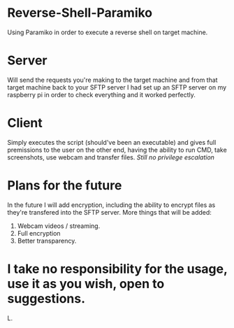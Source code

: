 # Reverse-Shell-Paramiko
Using Paramiko in order to execute a reverse shell on target machine.



# Server
Will send the requests you're making to the target machine and from that target machine back to your SFTP server 
I had set up an SFTP server on my raspberry pi in order to check everything and it worked perfectly.

# Client
Simply executes the script (should've been an executable) and gives full premissions to the user on the other end, having the ability to run CMD, take screenshots, use webcam and transfer files.
*Still no privilege escalation* 

# Plans for the future
In the future I will add encryption, including the ability to encrypt files as they're transfered into the SFTP server.
More things that will be added:
 1. Webcam videos / streaming.
 2. Full encryption 
 3. Better transparency.
 







# I take no responsibility for the usage, use it as you wish, open to suggestions. 

L.
